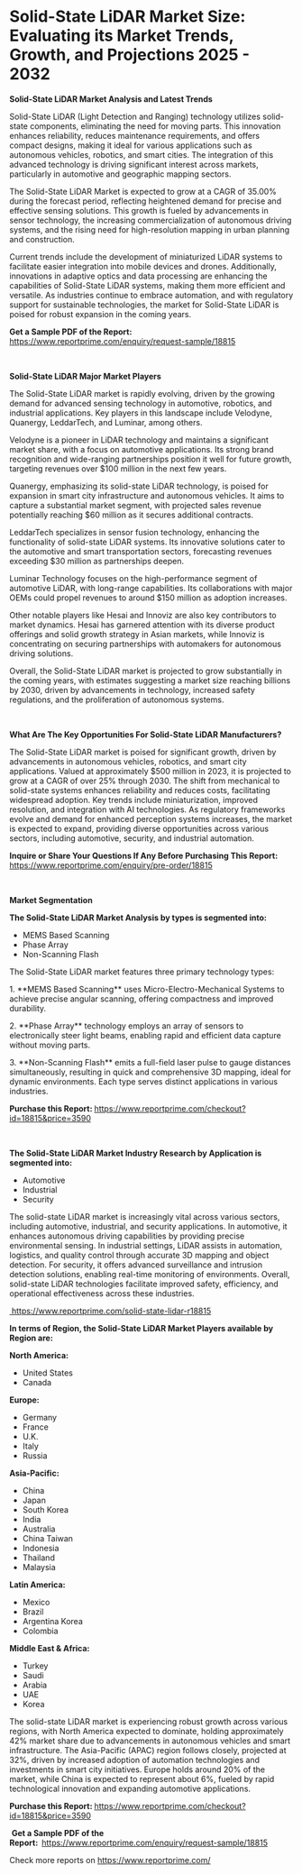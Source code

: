 <p><h1>Solid-State LiDAR Market Size: Evaluating its Market Trends, Growth, and Projections 2025 - 2032</h1></p><p><strong>Solid-State LiDAR Market Analysis and Latest Trends</strong></p>
<p><p>Solid-State LiDAR (Light Detection and Ranging) technology utilizes solid-state components, eliminating the need for moving parts. This innovation enhances reliability, reduces maintenance requirements, and offers compact designs, making it ideal for various applications such as autonomous vehicles, robotics, and smart cities. The integration of this advanced technology is driving significant interest across markets, particularly in automotive and geographic mapping sectors.</p><p>The Solid-State LiDAR Market is expected to grow at a CAGR of 35.00% during the forecast period, reflecting heightened demand for precise and effective sensing solutions. This growth is fueled by advancements in sensor technology, the increasing commercialization of autonomous driving systems, and the rising need for high-resolution mapping in urban planning and construction.</p><p>Current trends include the development of miniaturized LiDAR systems to facilitate easier integration into mobile devices and drones. Additionally, innovations in adaptive optics and data processing are enhancing the capabilities of Solid-State LiDAR systems, making them more efficient and versatile. As industries continue to embrace automation, and with regulatory support for sustainable technologies, the market for Solid-State LiDAR is poised for robust expansion in the coming years.</p></p>
<p><strong>Get a Sample PDF of the Report:&nbsp;</strong> <a href="https://www.reportprime.com/enquiry/request-sample/18815?utm_campaign=2450&utm_medium=2&utm_source=Github&utm_content=ia&utm_term=19032025&utm_id=solid-state-lidar">https://www.reportprime.com/enquiry/request-sample/18815</a></p>
<p>&nbsp;</p>
<p><strong>Solid-State LiDAR Major Market Players</strong></p>
<p><p>The Solid-State LiDAR market is rapidly evolving, driven by the growing demand for advanced sensing technology in automotive, robotics, and industrial applications. Key players in this landscape include Velodyne, Quanergy, LeddarTech, and Luminar, among others. </p><p>Velodyne is a pioneer in LiDAR technology and maintains a significant market share, with a focus on automotive applications. Its strong brand recognition and wide-ranging partnerships position it well for future growth, targeting revenues over $100 million in the next few years.</p><p>Quanergy, emphasizing its solid-state LiDAR technology, is poised for expansion in smart city infrastructure and autonomous vehicles. It aims to capture a substantial market segment, with projected sales revenue potentially reaching $60 million as it secures additional contracts.</p><p>LeddarTech specializes in sensor fusion technology, enhancing the functionality of solid-state LiDAR systems. Its innovative solutions cater to the automotive and smart transportation sectors, forecasting revenues exceeding $30 million as partnerships deepen.</p><p>Luminar Technology focuses on the high-performance segment of automotive LiDAR, with long-range capabilities. Its collaborations with major OEMs could propel revenues to around $150 million as adoption increases.</p><p>Other notable players like Hesai and Innoviz are also key contributors to market dynamics. Hesai has garnered attention with its diverse product offerings and solid growth strategy in Asian markets, while Innoviz is concentrating on securing partnerships with automakers for autonomous driving solutions.</p><p>Overall, the Solid-State LiDAR market is projected to grow substantially in the coming years, with estimates suggesting a market size reaching billions by 2030, driven by advancements in technology, increased safety regulations, and the proliferation of autonomous systems.</p></p>
<p>&nbsp;</p>
<p><strong>What Are The Key Opportunities For Solid-State LiDAR Manufacturers?</strong></p>
<p><p>The Solid-State LiDAR market is poised for significant growth, driven by advancements in autonomous vehicles, robotics, and smart city applications. Valued at approximately $500 million in 2023, it is projected to grow at a CAGR of over 25% through 2030. The shift from mechanical to solid-state systems enhances reliability and reduces costs, facilitating widespread adoption. Key trends include miniaturization, improved resolution, and integration with AI technologies. As regulatory frameworks evolve and demand for enhanced perception systems increases, the market is expected to expand, providing diverse opportunities across various sectors, including automotive, security, and industrial automation.</p></p>
<p><strong>Inquire or Share Your Questions If Any Before Purchasing This Report:</strong> <a href="https://www.reportprime.com/enquiry/pre-order/18815?utm_campaign=2450&utm_medium=2&utm_source=Github&utm_content=ia&utm_term=19032025&utm_id=solid-state-lidar">https://www.reportprime.com/enquiry/pre-order/18815</a></p>
<p>&nbsp;</p>
<p><strong>Market Segmentation</strong></p>
<p><strong>The Solid-State LiDAR Market Analysis by types is segmented into:</strong></p>
<p><ul><li>MEMS Based Scanning</li><li>Phase Array</li><li>Non-Scanning Flash</li></ul></p>
<p><p>The Solid-State LiDAR market features three primary technology types: </p><p>1. **MEMS Based Scanning** uses Micro-Electro-Mechanical Systems to achieve precise angular scanning, offering compactness and improved durability. </p><p>2. **Phase Array** technology employs an array of sensors to electronically steer light beams, enabling rapid and efficient data capture without moving parts. </p><p>3. **Non-Scanning Flash** emits a full-field laser pulse to gauge distances simultaneously, resulting in quick and comprehensive 3D mapping, ideal for dynamic environments. Each type serves distinct applications in various industries.</p></p>
<p><strong>Purchase this Report:&nbsp;</strong><a href="https://www.reportprime.com/checkout?id=18815&price=3590&utm_campaign=2450&utm_medium=2&utm_source=Github&utm_content=ia&utm_term=19032025&utm_id=solid-state-lidar">https://www.reportprime.com/checkout?id=18815&price=3590</a></p>
<p>&nbsp;</p>
<p><strong>The Solid-State LiDAR Market Industry Research by Application is segmented into:</strong></p>
<p><ul><li>Automotive</li><li>Industrial</li><li>Security</li></ul></p>
<p><p>The solid-state LiDAR market is increasingly vital across various sectors, including automotive, industrial, and security applications. In automotive, it enhances autonomous driving capabilities by providing precise environmental sensing. In industrial settings, LiDAR assists in automation, logistics, and quality control through accurate 3D mapping and object detection. For security, it offers advanced surveillance and intrusion detection solutions, enabling real-time monitoring of environments. Overall, solid-state LiDAR technologies facilitate improved safety, efficiency, and operational effectiveness across these industries.</p></p>
<p><a href="https://www.reportprime.com/solid-state-lidar-r18815?utm_campaign=2450&utm_medium=2&utm_source=Github&utm_content=ia&utm_term=19032025&utm_id=solid-state-lidar">&nbsp;https://www.reportprime.com/solid-state-lidar-r18815</a></p>
<p><strong>In terms of Region, the Solid-State LiDAR Market Players available by Region are:</strong></p>
<p>
    <p> <strong> North America: </strong>
        <ul>
            <li>United States</li>
            <li>Canada</li>
        </ul>
        </p> 
    <p> <strong> Europe: </strong>
        <ul>
            <li>Germany</li>
            <li>France</li>
            <li>U.K.</li>
            <li>Italy</li>
            <li>Russia</li>
        </ul>
        </p> 
    <p> <strong> Asia-Pacific: </strong>
        <ul>
            <li>China</li>
            <li>Japan</li>
            <li>South Korea</li>
            <li>India</li>
            <li>Australia</li>
            <li>China Taiwan</li>
            <li>Indonesia</li>
            <li>Thailand</li>
            <li>Malaysia</li>
        </ul>
        </p> 
    <p> <strong> Latin America: </strong>
        <ul>
            <li>Mexico</li>
            <li>Brazil</li>
            <li>Argentina Korea</li>
            <li>Colombia</li>
        </ul>
        </p> 
    <p> <strong> Middle East & Africa: </strong>
        <ul>
            <li>Turkey</li>
            <li>Saudi</li>
            <li>Arabia</li>
            <li>UAE</li>
            <li>Korea</li>
        </ul>
    </p>
    </p>
<p><p>The solid-state LiDAR market is experiencing robust growth across various regions, with North America expected to dominate, holding approximately 42% market share due to advancements in autonomous vehicles and smart infrastructure. The Asia-Pacific (APAC) region follows closely, projected at 32%, driven by increased adoption of automation technologies and investments in smart city initiatives. Europe holds around 20% of the market, while China is expected to represent about 6%, fueled by rapid technological innovation and expanding automotive applications.</p></p>
<p><strong>Purchase this Report: </strong><a href="https://www.reportprime.com/checkout?id=18815&price=3590&utm_campaign=2450&utm_medium=2&utm_source=Github&utm_content=ia&utm_term=19032025&utm_id=solid-state-lidar">https://www.reportprime.com/checkout?id=18815&price=3590</a></p>
<p>&nbsp;<strong>Get a Sample PDF of the Report:&nbsp;&nbsp;</strong><a href="https://www.reportprime.com/enquiry/request-sample/18815?utm_campaign=2450&utm_medium=2&utm_source=Github&utm_content=ia&utm_term=19032025&utm_id=solid-state-lidar">https://www.reportprime.com/enquiry/request-sample/18815</a></p>
<p><strong></strong></p>
<p>Check more reports on <a href="https://www.reportprime.com/?utm_campaign=2450&utm_medium=2&utm_source=Github&utm_content=ia&utm_term=19032025&utm_id=solid-state-lidar">https://www.reportprime.com/</a></p>